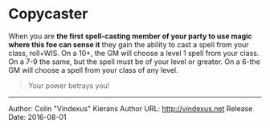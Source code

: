 # Copycaster
When you are **the first spell-casting member of your party to use magic where this foe can sense it** they gain the ability to cast a spell from your class, roll+WIS. On a 10+, the GM will choose a level 1 spell from your class. On a 7-9 the same, but the spell must be of your level or greater. On a 6-the GM will choose a spell from your class of any level.

>Your power betrays you!

---
Author: Colin "Vindexus" Kierans
Author URL: http://vindexus.net
Release Date: 2016-08-01